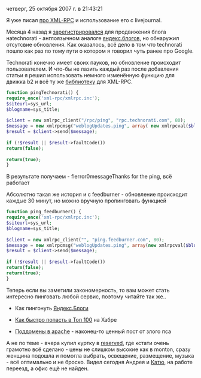 четверг, 25 октября 2007 г. в 21:43:21

Я уже писал [про XML-RPC](https://kurapov.ee/article/xml-rpc_and_livejournal/) и использование его с livejournal.

Месяца 4 назад я [зарегистрировался](http://technorati.com/people/technorati/totra) для продвижения блога наtechnorati - англоязычном аналоге [яндекс.блогов](http://blog.yandex.ru/), но обнаружил отсутсвие обновления. Как оказалось, всё дело в том что technorati пошло как раз по тому пути о котором я говорил чуть ранее про Google.

Technorati конечно имеет своих пауков, но обновление происходит пользователем. И что-бы не лазить каждый раз после добавления статьи я решил использовать немного изменённую функцию для движка b2 и всё ту же [библиотеку](http://phpxmlrpc.sourceforge.net/) для XML-RPC.

```php
function pingTechnorati() {  
require_once('xml-rpc/xmlrpc.inc');  
$siteurl=sys_url;  
$blogname=sys_title;  
  
$client = new xmlrpc_client("/rpc/ping", "rpc.technorati.com", 80);  
$message = new xmlrpcmsg("weblogUpdates.ping", array( new xmlrpcval($blogname), new xmlrpcval($siteurl)));  
$result = $client->send($message);  
  
if (!$result || $result->faultCode())  
return(false);  
  
return(true);  
}
```

В результате получаем - flerror0messageThanks for the ping, всё работает

Абсолютно такая же история и с feedburner - обновление происходит каждые 30 минут, но можно вручную пропинговать функцией

```php
function ping_feedburner() {  
require_once('xml-rpc/xmlrpc.inc');  
$siteurl=sys_url;  
$blogname=sys_title;  
  
$client = new xmlrpc_client("", "ping.feedburner.com", 80);  
$message = new xmlrpcmsg("weblogUpdates.ping", array(new xmlrpcval($blogname), new xmlrpcval($siteurl )));  
$result = $client->send($message);  
  
if (!$result || $result->faultCode())  
return(false);  
return(true);  
}
```

Теперь если вы заметили закономерность, то вам может стать интересно пинговать любой сервис, поэтому читайте так же..

- Как пингонуть [Яндекс.Блоги](http://nudnik.ru/entry/3436#comments)  
    
- [Как быстро попасть в Топ 100](http://www.habrahabr.ru/blog/blogosphere/11369.html) на Хабре  
    
- [Поддомены в apache](http://zliypes.com.ua/blog/2007/10/25/serveralias/) - наконец-то ценный пост от злого пса

А не по теме - вчера купил куртку в [reserved](http://www.re-reserved.com/), где кстати очень грамотно всё сделано - цены не слишком высокие как в monton, сразу женщина подошла и помогла выбрать, освещение, размещение, музыка - всё оптимально и не броско. Видел сегодня Андрея и [Катю](http://katjona.livejournal.com/profile), на работе переезд, а офис ещё не найден.